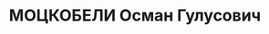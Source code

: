 ---
title: МОЦКОБЕЛИ Осман Гулусович
description: в 1924 председатель ЦИК АССР Аджаристан. В 1937 году Моцкобили был министром
  торговли. Его обвинили в том, что он продал отравленные семена кукурузы и они не
  взошли. Моцкобили был арестован и расстрелян.
---